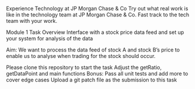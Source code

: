Experience Technology at JP Morgan Chase & Co
Try out what real work is like in the technology team at JP Morgan Chase & Co. Fast track to the tech team with your work.

Module 1 Task Overview
Interface with a stock price data feed and set up your system for analysis of the data

Aim: We want to process the data feed of stock A and stock B’s price to enable us to analyse when trading for the stock should occur.

Please clone this repository to start the task
Adjust the getRatio, getDataPoint and main functions
Bonus: Pass all unit tests and add more to cover edge cases
Upload a git patch file as the submission to this task
